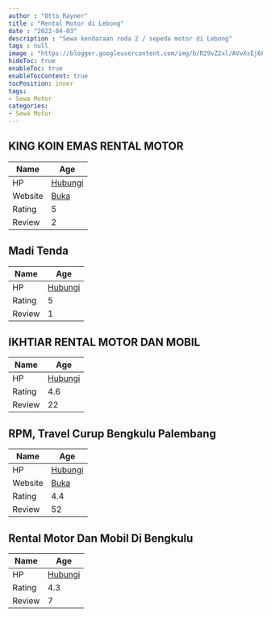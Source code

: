 ```yaml
---
author : "Otto Rayner"
title : "Rental Motor di Lebong"
date : "2022-04-03"
description : "Sewa kendaraan roda 2 / sepeda motor di Lebong"
tags : null
image : "https://blogger.googleusercontent.com/img/b/R29vZ2xl/AVvXsEj6L_PiHwIx0nVOCJ-iZ6SBo8PytLtlzSLJlKeYXbf2aLN-mzRaGWJ9pUmPVqX73PSC1vO5Il5fVpjsyhqvOvtn3WYgxyQUvjcpwSllqkjSHQPOGXULBOcoPLgzCFK3OLMY23xQ135mekvVRg-WbZKuIQAu4OZkBdtMvaYsZemwmgpftYoPZIgRPPXxcA/w300-h200/rental-motor-di-lebong.png"
hideToc: true
enableToc: true
enableTocContent: true
tocPosition: inner
tags:
- Sewa Motor
categories:
- Sewa Motor
---
```



## KING KOIN EMAS RENTAL MOTOR

Name | Age
--------|------
HP | [Hubungi](https://pcandroidplayer.blogspot.com/?clayads=https://getnumber.ndower.dev?phone=MDg1MjExMTMwNDg0)
Website | [Buka](https://pcandroidplayer.blogspot.com/?clayads=aHR0cHM6Ly9raW5nLWtvaW4tZW1hcy1yZW50YWwtbW90b3IuYnVzaW5lc3Muc2l0ZS8=) 
Rating | 5
Review | 2


## Madi Tenda

Name | Age
--------|------
HP | [Hubungi](https://pcandroidplayer.blogspot.com/?clayads=https://getnumber.ndower.dev?phone=MDgxMzczNjQ1MzQy)
Rating | 5
Review | 1


## IKHTIAR RENTAL MOTOR DAN MOBIL

Name | Age
--------|------
HP | [Hubungi](https://pcandroidplayer.blogspot.com/?clayads=https://getnumber.ndower.dev?phone=MDgxMzY3Njc4MjEy)
Rating | 4.6
Review | 22


## RPM, Travel Curup Bengkulu Palembang

Name | Age
--------|------
HP | [Hubungi](https://pcandroidplayer.blogspot.com/?clayads=https://getnumber.ndower.dev?phone=MDg1MjgyODI4MDA1)
Website | [Buka](https://pcandroidplayer.blogspot.com/?clayads=aHR0cHM6Ly9yZW50YWwtZGFuLXRyYXZlbC1jdXJ1cC1iZW5na3VsdS5idXNpbmVzcy5zaXRlLw==) 
Rating | 4.4
Review | 52


## Rental Motor Dan Mobil Di Bengkulu

Name | Age
--------|------
HP | [Hubungi](https://pcandroidplayer.blogspot.com/?clayads=https://getnumber.ndower.dev?phone=MDgyMzcyMTk0NDQz)
Rating | 4.3
Review | 7


